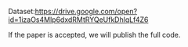 Dataset:https://drive.google.com/open?id=1izaOs4Mlp6dxdRMtRYQeUfkDhlqLf4Z6


If the paper is accepted, we will publish the full code.

